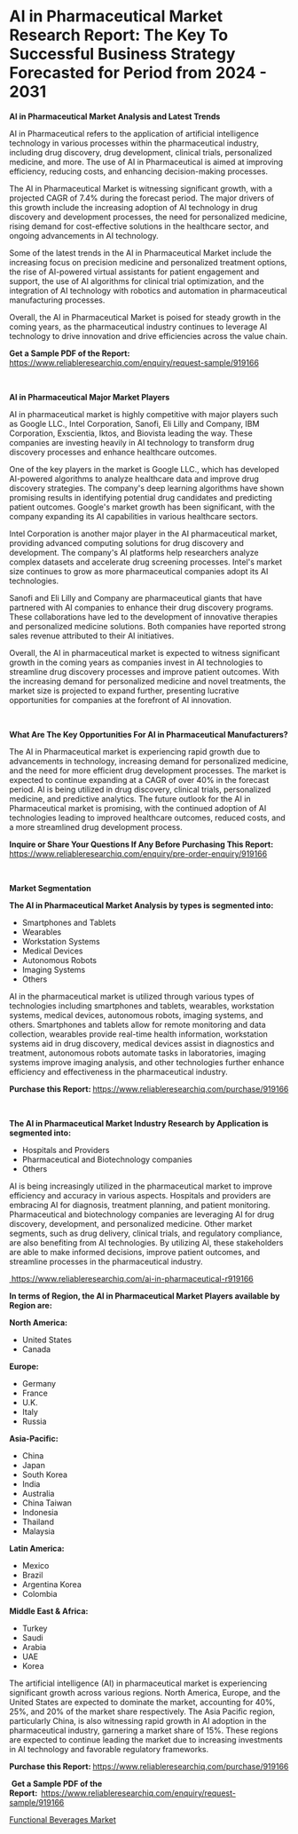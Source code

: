 <p><h1>AI in Pharmaceutical Market Research Report: The Key To Successful Business Strategy Forecasted for Period from 2024 - 2031</h1></p><p><strong>AI in Pharmaceutical Market Analysis and Latest Trends</strong></p>
<p><p>AI in Pharmaceutical refers to the application of artificial intelligence technology in various processes within the pharmaceutical industry, including drug discovery, drug development, clinical trials, personalized medicine, and more. The use of AI in Pharmaceutical is aimed at improving efficiency, reducing costs, and enhancing decision-making processes.</p><p>The AI in Pharmaceutical Market is witnessing significant growth, with a projected CAGR of 7.4% during the forecast period. The major drivers of this growth include the increasing adoption of AI technology in drug discovery and development processes, the need for personalized medicine, rising demand for cost-effective solutions in the healthcare sector, and ongoing advancements in AI technology.</p><p>Some of the latest trends in the AI in Pharmaceutical Market include the increasing focus on precision medicine and personalized treatment options, the rise of AI-powered virtual assistants for patient engagement and support, the use of AI algorithms for clinical trial optimization, and the integration of AI technology with robotics and automation in pharmaceutical manufacturing processes.</p><p>Overall, the AI in Pharmaceutical Market is poised for steady growth in the coming years, as the pharmaceutical industry continues to leverage AI technology to drive innovation and drive efficiencies across the value chain.</p></p>
<p><strong>Get a Sample PDF of the Report:&nbsp;</strong> <a href="https://www.reliableresearchiq.com/enquiry/request-sample/919166">https://www.reliableresearchiq.com/enquiry/request-sample/919166</a></p>
<p>&nbsp;</p>
<p><strong>AI in Pharmaceutical Major Market Players</strong></p>
<p><p>AI in pharmaceutical market is highly competitive with major players such as Google LLC., Intel Corporation, Sanofi, Eli Lilly and Company, IBM Corporation, Exscientia, Iktos, and Biovista leading the way. These companies are investing heavily in AI technology to transform drug discovery processes and enhance healthcare outcomes.</p><p>One of the key players in the market is Google LLC., which has developed AI-powered algorithms to analyze healthcare data and improve drug discovery strategies. The company's deep learning algorithms have shown promising results in identifying potential drug candidates and predicting patient outcomes. Google's market growth has been significant, with the company expanding its AI capabilities in various healthcare sectors.</p><p>Intel Corporation is another major player in the AI pharmaceutical market, providing advanced computing solutions for drug discovery and development. The company's AI platforms help researchers analyze complex datasets and accelerate drug screening processes. Intel's market size continues to grow as more pharmaceutical companies adopt its AI technologies.</p><p>Sanofi and Eli Lilly and Company are pharmaceutical giants that have partnered with AI companies to enhance their drug discovery programs. These collaborations have led to the development of innovative therapies and personalized medicine solutions. Both companies have reported strong sales revenue attributed to their AI initiatives.</p><p>Overall, the AI in pharmaceutical market is expected to witness significant growth in the coming years as companies invest in AI technologies to streamline drug discovery processes and improve patient outcomes. With the increasing demand for personalized medicine and novel treatments, the market size is projected to expand further, presenting lucrative opportunities for companies at the forefront of AI innovation.</p></p>
<p>&nbsp;</p>
<p><strong>What Are The Key Opportunities For AI in Pharmaceutical Manufacturers?</strong></p>
<p><p>The AI in Pharmaceutical market is experiencing rapid growth due to advancements in technology, increasing demand for personalized medicine, and the need for more efficient drug development processes. The market is expected to continue expanding at a CAGR of over 40% in the forecast period. AI is being utilized in drug discovery, clinical trials, personalized medicine, and predictive analytics. The future outlook for the AI in Pharmaceutical market is promising, with the continued adoption of AI technologies leading to improved healthcare outcomes, reduced costs, and a more streamlined drug development process.</p></p>
<p><strong>Inquire or Share Your Questions If Any Before Purchasing This Report:</strong> <a href="https://www.reliableresearchiq.com/enquiry/pre-order-enquiry/919166">https://www.reliableresearchiq.com/enquiry/pre-order-enquiry/919166</a></p>
<p>&nbsp;</p>
<p><strong>Market Segmentation</strong></p>
<p><strong>The AI in Pharmaceutical Market Analysis by types is segmented into:</strong></p>
<p><ul><li>Smartphones and Tablets</li><li>Wearables</li><li>Workstation Systems</li><li>Medical Devices</li><li>Autonomous Robots</li><li>Imaging Systems</li><li>Others</li></ul></p>
<p><p>AI in the pharmaceutical market is utilized through various types of technologies including smartphones and tablets, wearables, workstation systems, medical devices, autonomous robots, imaging systems, and others. Smartphones and tablets allow for remote monitoring and data collection, wearables provide real-time health information, workstation systems aid in drug discovery, medical devices assist in diagnostics and treatment, autonomous robots automate tasks in laboratories, imaging systems improve imaging analysis, and other technologies further enhance efficiency and effectiveness in the pharmaceutical industry.</p></p>
<p><strong>Purchase this Report:&nbsp;</strong><a href="https://www.reliableresearchiq.com/purchase/919166">https://www.reliableresearchiq.com/purchase/919166</a></p>
<p>&nbsp;</p>
<p><strong>The AI in Pharmaceutical Market Industry Research by Application is segmented into:</strong></p>
<p><ul><li>Hospitals and Providers</li><li>Pharmaceutical and Biotechnology companies</li><li>Others</li></ul></p>
<p><p>AI is being increasingly utilized in the pharmaceutical market to improve efficiency and accuracy in various aspects. Hospitals and providers are embracing AI for diagnosis, treatment planning, and patient monitoring. Pharmaceutical and biotechnology companies are leveraging AI for drug discovery, development, and personalized medicine. Other market segments, such as drug delivery, clinical trials, and regulatory compliance, are also benefiting from AI technologies. By utilizing AI, these stakeholders are able to make informed decisions, improve patient outcomes, and streamline processes in the pharmaceutical industry.</p></p>
<p><a href="https://www.reliableresearchiq.com/ai-in-pharmaceutical-r919166">&nbsp;https://www.reliableresearchiq.com/ai-in-pharmaceutical-r919166</a></p>
<p><strong>In terms of Region, the AI in Pharmaceutical Market Players available by Region are:</strong></p>
<p>
    <p> <strong> North America: </strong>
        <ul>
            <li>United States</li>
            <li>Canada</li>
        </ul>
        </p> 
    <p> <strong> Europe: </strong>
        <ul>
            <li>Germany</li>
            <li>France</li>
            <li>U.K.</li>
            <li>Italy</li>
            <li>Russia</li>
        </ul>
        </p> 
    <p> <strong> Asia-Pacific: </strong>
        <ul>
            <li>China</li>
            <li>Japan</li>
            <li>South Korea</li>
            <li>India</li>
            <li>Australia</li>
            <li>China Taiwan</li>
            <li>Indonesia</li>
            <li>Thailand</li>
            <li>Malaysia</li>
        </ul>
        </p> 
    <p> <strong> Latin America: </strong>
        <ul>
            <li>Mexico</li>
            <li>Brazil</li>
            <li>Argentina Korea</li>
            <li>Colombia</li>
        </ul>
        </p> 
    <p> <strong> Middle East & Africa: </strong>
        <ul>
            <li>Turkey</li>
            <li>Saudi</li>
            <li>Arabia</li>
            <li>UAE</li>
            <li>Korea</li>
        </ul>
    </p>
    </p>
<p><p>The artificial intelligence (AI) in pharmaceutical market is experiencing significant growth across various regions. North America, Europe, and the United States are expected to dominate the market, accounting for 40%, 25%, and 20% of the market share respectively. The Asia Pacific region, particularly China, is also witnessing rapid growth in AI adoption in the pharmaceutical industry, garnering a market share of 15%. These regions are expected to continue leading the market due to increasing investments in AI technology and favorable regulatory frameworks.</p></p>
<p><strong>Purchase this Report: </strong><a href="https://www.reliableresearchiq.com/purchase/919166">https://www.reliableresearchiq.com/purchase/919166</a></p>
<p>&nbsp;<strong>Get a Sample PDF of the Report:&nbsp;&nbsp;</strong><a href="https://www.reliableresearchiq.com/enquiry/request-sample/919166">https://www.reliableresearchiq.com/enquiry/request-sample/919166</a></p>
<p><strong></strong></p>
<p><p><a href="https://medium.com/@shanierohan_50883/an-in-depth-analysis-of-the-global-functional-beverages-market-scope-and-its-rapid-growing-10-4-ba804801e8f8?postPublishedType=initial">Functional Beverages Market</a></p></p>